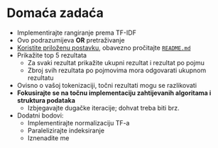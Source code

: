 # Domaća zadaća

* Implementirajte rangiranje prema TF-IDF
* Ovo podrazumijeva **OR** pretraživanje
* [Koristite priloženu postavku](#), obavezno pročitajte [`README.md`](#)
* Prikažite top 5 rezultata
    * Za svaki rezultat prikažite ukupni rezultat i rezultat po pojmu
    * Zbroj svih rezultata po pojmovima mora odgovarati ukupnom rezultatu
* Ovisno o vašoj tokenizaciji, točni rezultati mogu se razlikovati
* **Fokusirajte se na točnu implementaciju zahtijevanih algoritama i struktura podataka**
    * Izbjegavajte dugačke iteracije; dohvat treba biti brz.
* Dodatni bodovi:
    * Implementirajte normalizaciju TF-a
    * Paralelizirajte indeksiranje
    * Iznenadite me
